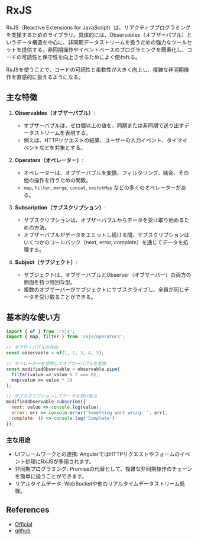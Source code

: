 # RxJS

RxJS（Reactive Extensions for JavaScript）は、リアクティブプログラミングを支援するためのライブラリ。具体的には、Observables（オブザーバブル）というデータ構造を中心に、非同期データストリームを扱うための強力なツールセットを提供する。非同期操作やイベントベースのプログラミングを簡素化し、コードの可読性と保守性を向上させるためによく使われる。

RxJSを使うことで、コードの可読性と柔軟性が大きく向上し、複雑な非同期操作を直感的に扱えるようになる。

## 主な特徴

1. **Observables（オブザーバブル）**:
   - オブザーバブルは、ゼロ個以上の値を、同期または非同期で送り出すデータストリームを表現する。
   - 例えば、HTTPリクエストの結果、ユーザーの入力イベント、タイマイベントなどを対象とする。

2. **Operators（オペレーター）**:
   - オペレーターは、オブザーバブルを変換、フィルタリング、結合、その他の操作を行うための関数。
   - `map`, `filter`, `merge`, `concat`, `switchMap` などの多くのオペレーターがある。

3. **Subscription（サブスクリプション）**:
   - サブスクリプションは、オブザーバブルからデータを受け取り始めるための方法。
   - オブザーバブルがデータをエミットし続ける間、サブスクリプションはいくつかのコールバック（next, error, complete）を通じてデータを処理する。

4. **Subject（サブジェクト）**:
   - サブジェクトは、オブザーバブルとObserver（オブザーバー）の両方の側面を持つ特別な型。
   - 複数のオブザーバーがサブジェクトにサブスクライブし、全員が同じデータを受け取ることができる。

## 基本的な使い方

```js
import { of } from 'rxjs';
import { map, filter } from 'rxjs/operators';

// オブザーバブルの作成
const observable = of(1, 2, 3, 4, 5);

// オペレーターを使用してオブザーバブルを変換
const modifiedObservable = observable.pipe(
  filter(value => value % 2 === 0),
  map(value => value * 2)
);

// サブスクリプションしてデータを受け取る
modifiedObservable.subscribe({
  next: value => console.log(value),
  error: err => console.error('Something went wrong: ', err),
  complete: () => console.log('Complete')
});
```

### 主な用途

- UIフレームワークとの連携: AngularではHTTPリクエストやフォームのイベント処理にRxJSが多用されます。
- 非同期プログラミング: Promiseの代替として、複雑な非同期操作のチェーンを簡単に扱うことができます。
- リアルタイムデータ: WebSocketや他のリアルタイムデータストリーム処理。

## References

- [Official](https://rxjs.dev/)
- [github](https://github.com/ReactiveX/rxjs)
